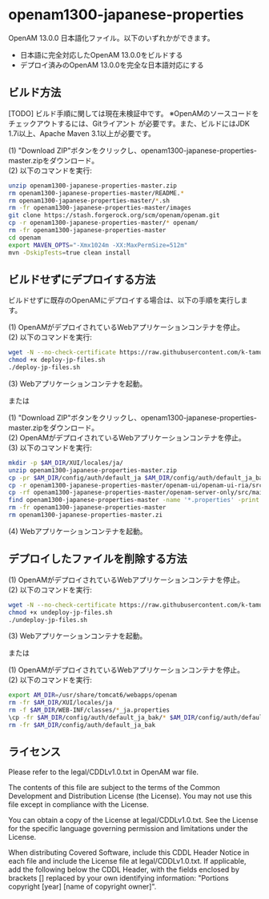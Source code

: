 # openam1300-japanese-properties
OpenAM 13.0.0 日本語化ファイル。以下のいずれかができます。
* 日本語に完全対応したOpenAM 13.0.0をビルドする
* デプロイ済みのOpenAM 13.0.0を完全な日本語対応にする

ビルド方法
------
[TODO] ビルド手順に関しては現在未検証中です。
※OpenAMのソースコードをチェックアウトするには、Gitライアント が必要です。また、ビルドにはJDK 1.7i以上、Apache Maven 3.1以上が必要です。

(1) "Download ZIP"ボタンをクリックし、openam1300-japanese-properties-master.zipをダウンロード。  
(2) 以下のコマンドを実行:  
```bash
unzip openam1300-japanese-properties-master.zip
rm openam1300-japanese-properties-master/README.*
rm openam1300-japanese-properties-master/*.sh
rm -fr openam1300-japanese-properties-master/images
git clone https://stash.forgerock.org/scm/openam/openam.git
cp -r openam1300-japanese-properties-master/* openam/
rm -fr openam1300-japanese-properties-master
cd openam
export MAVEN_OPTS="-Xmx1024m -XX:MaxPermSize=512m"
mvn -DskipTests=true clean install
```

ビルドせずにデプロイする方法
------
ビルドせずに既存のOpenAMにデプロイする場合は、以下の手順を実行します。

(1) OpenAMがデプロイされているWebアプリケーションコンテナを停止。  
(2) 以下のコマンドを実行:  
```bash
wget -N --no-check-certificate https://raw.githubusercontent.com/k-tamura/openam1300-japanese-properties/master/deploy-jp-files.sh
chmod +x deploy-jp-files.sh
./deploy-jp-files.sh
```
(3) Webアプリケーションコンテナを起動。  

または

(1) "Download ZIP"ボタンをクリックし、openam1300-japanese-properties-master.zipをダウンロード。  
(2) OpenAMがデプロイされているWebアプリケーションコンテナを停止。  
(3) 以下のコマンドを実行:  
```bash
mkdir -p $AM_DIR/XUI/locales/ja/
unzip openam1300-japanese-properties-master.zip
cp -pr $AM_DIR/config/auth/default_ja $AM_DIR/config/auth/default_ja_bak
cp -r openam1300-japanese-properties-master/openam-ui/openam-ui-ria/src/main/resources/locales/ja/* $AM_DIR/XUI/locales/ja/
cp -rf openam1300-japanese-properties-master/openam-server-only/src/main/webapp/config/auth/default_ja/* $AM_DIR/config/auth/default_ja/
find openam1300-japanese-properties-master -name '*.properties' -print | xargs cp -t $AM_DIR/WEB-INF/classes/
rm -fr openam1300-japanese-properties-master
rm openam1300-japanese-properties-master.zi
```
(4) Webアプリケーションコンテナを起動。  

デプロイしたファイルを削除する方法
------
(1) OpenAMがデプロイされているWebアプリケーションコンテナを停止。  
(2) 以下のコマンドを実行:  
```bash
wget -N --no-check-certificate https://raw.githubusercontent.com/k-tamura/openam1200-japanese-properties/master/undeploy-jp-files.sh
chmod +x undeploy-jp-files.sh
./undeploy-jp-files.sh
```
(3) Webアプリケーションコンテナを起動。  

または

(1) OpenAMがデプロイされているWebアプリケーションコンテナを停止。  
(2) 以下のコマンドを実行:  
```bash
export AM_DIR=/usr/share/tomcat6/webapps/openam
rm -fr $AM_DIR/XUI/locales/ja
rm -f $AM_DIR/WEB-INF/classes/*_ja.properties
\cp -fr $AM_DIR/config/auth/default_ja_bak/* $AM_DIR/config/auth/default_ja/
rm -fr $AM_DIR/config/auth/default_ja_bak
```

ライセンス
------
Please refer to the legal/CDDLv1.0.txt in OpenAM war file.

The contents of this file are subject to the terms of the Common Development and Distribution License (the License). You may not use this file except in compliance with the License.

You can obtain a copy of the License at legal/CDDLv1.0.txt. See the License for the specific language governing permission and limitations under the License.

When distributing Covered Software, include this CDDL Header Notice in each file and include the License file at legal/CDDLv1.0.txt. If applicable, add the following below the CDDL Header, with the fields enclosed by brackets [] replaced by your own identifying information: "Portions copyright [year] [name of copyright owner]".
